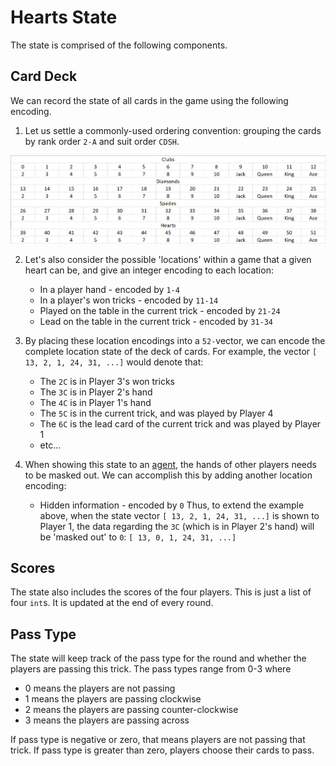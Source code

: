 # Hearts State
The state is comprised of the following components.

## Card Deck

We can record the state of all cards in the game using the following encoding.  

1. Let us settle a commonly-used ordering convention: grouping the cards by rank order `2-A` and suit order `CDSH`. 

![](https://github.com/c-to-the-fazzy/cardiathena/blob/master/documentation/img/deck_format.png) 

2. Let's also consider the possible 'locations' within a game that a given heart can be, and give an integer encoding to each location:
    * In a player hand - encoded by `1-4`
    * In a player's won tricks - encoded by `11-14`
    * Played on the table in the current trick - encoded by `21-24`
    * Lead on the table in the current trick - encoded by `31-34`

3. By placing these location encodings into a `52-`vector, we can encode the complete location state of the deck of cards.  For example, the vector `[ 13, 2, 1, 24, 31, ...]` would denote that:
    * The `2C` is in Player 3's won tricks
    * The `3C` is in Player 2's hand
    * The `4C` is in Player 1's hand
    * The `5C` is in the current trick, and was played by Player 4
    * The `6C` is the lead card of the current trick and was played by Player 1
    * etc...

4. When showing this state to an [agent](https://github.com/c-to-the-fazzy/cardiathena/wiki/Agent-Class-Design-Document), the hands of other players needs to be masked out.  We can accomplish this by adding another location encoding:
    * Hidden information - encoded by `0`
Thus, to extend the example above, when the state vector `[ 13, 2, 1, 24, 31, ...]` is shown to Player 1, the data regarding the `3C` (which is in Player 2's hand) will be 'masked out' to `0`: `[ 13, 0, 1, 24, 31, ...]`

## Scores

The state also includes the scores of the four players.  This is just a list of four `int`s.  It is updated at the end of every round.

## Pass Type

The state will keep track of the pass type for the round and whether the players are passing this trick. The pass types range from 0-3 where
  * 0 means the players are not passing
  * 1 means the players are passing clockwise
  * 2 means the players are passing counter-clockwise
  * 3 means the players are passing across
    
If pass type is negative or zero, that means players are not passing that trick. If pass type is greater than zero, players choose their cards to pass.

